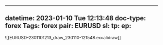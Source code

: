 
---
datetime: 2023-01-10 Tue 12:13:48
doc-type: forex
Tags: forex
pair: EURUSD
sl:
tp:
ep:
---

![[EURUSD-2301101213_draw_230110-121548.excalidraw]]